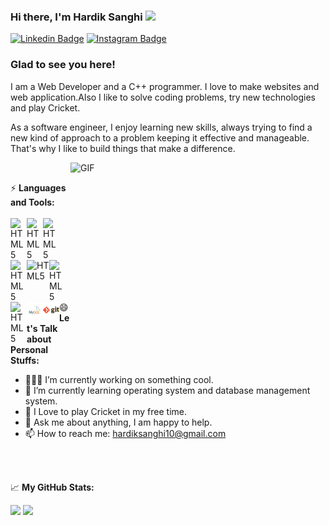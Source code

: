  ### Hi there, I'm  Hardik Sanghi <img src="https://media.giphy.com/media/hvRJCLFzcasrR4ia7z/giphy.gif" width="25px">


[![Linkedin Badge](https://img.shields.io/badge/-LinkedIn-0e76a8?style=flat-square&logo=Linkedin&logoColor=white)](https://www.linkedin.com/in/hardik-sanghi-83417b197/)
[![Instagram Badge](https://img.shields.io/badge/-Instagram-e4405f?style=flat-square&logo=Instagram&logoColor=white)](https://www.instagram.com/hardiksanghi10/)


### Glad to see you here!

I am a Web Developer and a C++ programmer. I love to make websites and web application.Also I like to solve coding problems, try new technologies and play Cricket.

As a software engineer, I enjoy learning new skills, always trying to find a new kind of approach to a problem keeping it effective and manageable. That's why I like to build things that make a difference.

<img align="right" alt="GIF" src="https://user-images.githubusercontent.com/48574130/118494691-0edbae00-b740-11eb-9b33-96acd66602dc.gif" width="408" height="318" />

 
 </br>

⚡ **Languages and Tools:**
<br/>
<br/>
<img align="left" alt="HTML5" width="26px" src="https://raw.githubusercontent.com/abranhe/programming-languages-logos/master/src/cpp/cpp.png" />
<img align="left" alt="HTML5" width="26px" src="https://github.com/abranhe/programming-languages-logos/blob/master/src/html/html.png" />
<img align="left" alt="HTML5" width="26px" src="https://github.com/abranhe/programming-languages-logos/blob/master/src/css/css.svg" />
<img align="left" alt="HTML5" width="26px" src="https://github.com/abranhe/programming-languages-logos/blob/master/src/javascript/javascript.png" />
<img align="left" alt="HTML5" width="36px" src="https://encrypted-tbn0.gstatic.com/images?q=tbn:ANd9GcRZzScUvhtRUEkmLevfJlQRBsRBTwNv4fldpg&usqp=CAU"/>
<img align="left" alt="HTML5" width="26px" src="https://raw.githubusercontent.com/abranhe/programming-languages-logos/master/src/php/php.png" />
<img align="left" alt="HTML5" width="26px" src="https://www.pngix.com/pngfile/middle/269-2693472_mongodb-database-icon-svg-mongodb-logo-png-transparent.png"/>
<img align="left" alt="HTML5" width="26px" src="https://raw.githubusercontent.com/github/explore/80688e429a7d4ef2fca1e82350fe8e3517d3494d/topics/mysql/mysql.png" />
<img align="left" alt="HTML5" width="26px" src="https://raw.githubusercontent.com/github/explore/80688e429a7d4ef2fca1e82350fe8e3517d3494d/topics/git/git.png" />
 


<br/>
<br/>
<br/>

😄 **Let's Talk about Personal Stuffs:**

- 👨🏻‍💻 I’m currently working on something cool.
- 🌱 I’m currently learning operating system and database management system.
- 🏏 I Love to play Cricket in my free time.
- 💬 Ask me about anything, I am happy to help.
- 📫 How to reach me: hardiksanghi10@gmail.com 


<br/>
<br/>

📈 **My GitHub Stats:**

<p>
  <img height="180em" src="https://github-readme-stats.vercel.app/api?username=hardiksanghi&show_icons=true&hide_border=true&&count_private=true&include_all_commits=true" />
  <img height="180em" src="https://github-readme-stats.vercel.app/api/top-langs/?username=hardiksanghi&exclude_repo=KNN-Image-Classification&show_icons=true&hide_border=true&layout=compact&langs_count=8"/>
</p>

<!--
 
Here are some ideas to get you started:

- 🔭 I’m currently working on ...
- 🌱 I’m currently learning ...
- 👯 I’m looking to collaborate on ...
- 🤔 I’m looking for help with ...
- 💬 Ask me about ...
- 📫 How to reach me: ...
- 😄 Pronouns: ...
- ⚡ Fun fact: ...
-->

